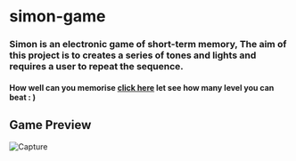 # simon-game
### Simon is an electronic game of short-term memory, The aim of this project is to creates a series of tones and lights and requires a user to repeat the sequence.

#### How well can you memorise [click here](https://simon-game-lilac.vercel.app/) let see how many level you can beat : )


## Game Preview
![Capture](https://user-images.githubusercontent.com/107508295/177014072-96570803-a26a-4fc0-b71f-d68d8a4e2730.PNG)
